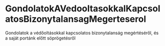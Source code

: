 # GondolatokAVedooltasokkalKapcsolatosBizonytalansagMegerteserol
Gondolatok a védőoltásokkal kapcsolatos bizonytalanság megértéséről, és a saját portánk előtt söprögetésről
